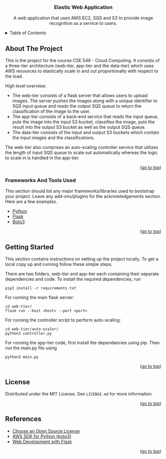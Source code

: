 <div id="top"></div>

<!-- PROJECT LOGO -->
<br />
<div align="center">
  <h3 align="center">Elastic Web Application</h3>
  <p align="center">
    A web application that uses AWS EC2, SQS and S3 to provide image recognition as a service to users.
  </p>
</div>

<!-- TABLE OF CONTENTS -->
<details>
  <summary>Table of Contents</summary>
  <ol>
    <li>
      <a href="#about-the-project">About The Project</a>
      <ul>
        <li><a href="#frameworks-and-tools-used">Frameworks And Tools Used</a></li>
      </ul>
    </li>
    <li>
      <a href="#getting-started">Getting Started</a>
    </li>
    <li><a href="#license">License</a></li>
    <li><a href="#references">References</a></li>
  </ol>
</details>

<!-- ABOUT THE PROJECT -->
## About The Project


This is the project for the course CSE 546 - Cloud Computing. It consists of a three-tier architecture (web-tier, 
app-tier and the data-tier) which uses AWS resources to elastically scale in and out proportionally with respect to the load.

High level overview:
* The web-tier consists of a flask server that allows users to upload images. The server pushes the images along with a unique identifier to SQS input queue and reads the output SQS queue to return the classification of the image to the user. 
* The app-tier consists of a back-end service that reads the input queue, puts the image into the input S3 bucket, classifies the image, puts the result into the output S3 bucket as well as the output SQS queue.
* The data-tier consists of the input and output S3 buckets which contain the input images and the classifications.

The web-tier also comprises an auto-scaling controller service that utilizes the length of input SQS queue to scale out automatically whereas the logic to scale in is handled in the app-tier.

<p align="right">(<a href="#top">go to top</a>)</p>

### Frameworks And Tools Used

This section should list any major frameworks/libraries used to bootstrap your project. Leave any add-ons/plugins for the acknowledgements section. Here are a few examples.

* [Python](https://www.python.org/)
* [Flask](https://flask.palletsprojects.com/en/2.0.x/)
* [Boto3](https://aws.amazon.com/sdk-for-python/)

<p align="right">(<a href="#top">go to top</a>)</p>

<!-- GETTING STARTED -->
## Getting Started

This section contains instructions on setting up the project locally.
To get a local copy up and running follow these simple steps.

There are two folders, web-tier and app-tier each containing their separate dependencies and code.
To install the required dependencies, run

```
pip3 install -r requirements.txt
```

For running the main flask server:

```
cd web-tier/
flask run --host <host> --port <port>
```

For running the controller script to perform auto-scaling:

```
cd web-tier/auto-scaler/
python3 controller.py
```

For running the app-tier code, first install the dependancies using pip.
Then run the main.py file using

```
python3 main.py
```

<p align="right">(<a href="#top">go to top</a>)</p>

<!-- LICENSE -->
## License

Distributed under the MIT License. See `LICENSE.md` for more information.

<p align="right">(<a href="#top">go to top</a>)</p>

<!-- REFERENCES -->
## References

* [Choose an Open Source License](https://choosealicense.com)
* [AWS SDK for Python (boto3)](https://boto3.amazonaws.com/v1/documentation/api/latest/index.html)
* [Web Development with Flask](https://flask.palletsprojects.com/en/2.0.x/)

<p align="right">(<a href="#top">go to top</a>)</p>
